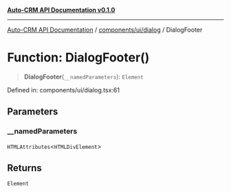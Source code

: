 [**Auto-CRM API Documentation v0.1.0**](../../../../README.md)

***

[Auto-CRM API Documentation](../../../../README.md) / [components/ui/dialog](../README.md) / DialogFooter

# Function: DialogFooter()

> **DialogFooter**(`__namedParameters`): `Element`

Defined in: components/ui/dialog.tsx:61

## Parameters

### \_\_namedParameters

`HTMLAttributes`\<`HTMLDivElement`\>

## Returns

`Element`
